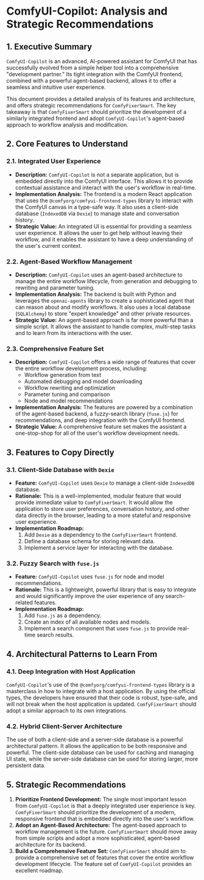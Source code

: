 # ComfyUI-Copilot: Analysis and Strategic Recommendations

## 1. Executive Summary

`ComfyUI-Copilot` is an advanced, AI-powered assistant for ComfyUI that has successfully evolved from a simple helper tool into a comprehensive "development partner." Its tight integration with the ComfyUI frontend, combined with a powerful agent-based backend, allows it to offer a seamless and intuitive user experience.

This document provides a detailed analysis of its features and architecture, and offers strategic recommendations for `ComfyFixerSmart`. The key takeaway is that `ComfyFixerSmart` should prioritize the development of a similarly integrated frontend and adopt `ComfyUI-Copilot`'s agent-based approach to workflow analysis and modification.

## 2. Core Features to Understand

### 2.1. Integrated User Experience

*   **Description:** `ComfyUI-Copilot` is not a separate application, but is embedded directly into the ComfyUI interface. This allows it to provide contextual assistance and interact with the user's workflow in real-time.
*   **Implementation Analysis:** The frontend is a modern React application that uses the `@comfyorg/comfyui-frontend-types` library to interact with the ComfyUI canvas in a type-safe way. It also uses a client-side database (`IndexedDB` via `Dexie`) to manage state and conversation history.
*   **Strategic Value:** An integrated UI is essential for providing a seamless user experience. It allows the user to get help without leaving their workflow, and it enables the assistant to have a deep understanding of the user's current context.

### 2.2. Agent-Based Workflow Management

*   **Description:** `ComfyUI-Copilot` uses an agent-based architecture to manage the entire workflow lifecycle, from generation and debugging to rewriting and parameter tuning.
*   **Implementation Analysis:** The backend is built with Python and leverages the `openai-agents` library to create a sophisticated agent that can reason about and modify workflows. It also uses a local database (`SQLAlchemy`) to store "expert knowledge" and other private resources.
*   **Strategic Value:** An agent-based approach is far more powerful than a simple script. It allows the assistant to handle complex, multi-step tasks and to learn from its interactions with the user.

### 2.3. Comprehensive Feature Set

*   **Description:** `ComfyUI-Copilot` offers a wide range of features that cover the entire workflow development process, including:
    *   Workflow generation from text
    *   Automated debugging and model downloading
    *   Workflow rewriting and optimization
    *   Parameter tuning and comparison
    *   Node and model recommendations
*   **Implementation Analysis:** The features are powered by a combination of the agent-based backend, a fuzzy-search library (`fuse.js`) for recommendations, and deep integration with the ComfyUI frontend.
*   **Strategic Value:** A comprehensive feature set makes the assistant a one-stop-shop for all of the user's workflow development needs.

## 3. Features to Copy Directly

### 3.1. Client-Side Database with `Dexie`

*   **Feature:** `ComfyUI-Copilot` uses `Dexie` to manage a client-side `IndexedDB` database.
*   **Rationale:** This is a well-implemented, modular feature that would provide immediate value to `ComfyFixerSmart`. It would allow the application to store user preferences, conversation history, and other data directly in the browser, leading to a more stateful and responsive user experience.
*   **Implementation Roadmap:**
    1.  Add `Dexie` as a dependency to the `ComfyFixerSmart` frontend.
    2.  Define a database schema for storing relevant data.
    3.  Implement a service layer for interacting with the database.

### 3.2. Fuzzy Search with `fuse.js`

*   **Feature:** `ComfyUI-Copilot` uses `fuse.js` for node and model recommendations.
*   **Rationale:** This is a lightweight, powerful library that is easy to integrate and would significantly improve the user experience of any search-related features.
*   **Implementation Roadmap:**
    1.  Add `fuse.js` as a dependency.
    2.  Create an index of all available nodes and models.
    3.  Implement a search component that uses `fuse.js` to provide real-time search results.

## 4. Architectural Patterns to Learn From

### 4.1. Deep Integration with Host Application

`ComfyUI-Copilot`'s use of the `@comfyorg/comfyui-frontend-types` library is a masterclass in how to integrate with a host application. By using the official types, the developers have ensured that their code is robust, type-safe, and will not break when the host application is updated. `ComfyFixerSmart` should adopt a similar approach to its own integrations.

### 4.2. Hybrid Client-Server Architecture

The use of both a client-side and a server-side database is a powerful architectural pattern. It allows the application to be both responsive and powerful. The client-side database can be used for caching and managing UI state, while the server-side database can be used for storing larger, more persistent data.

## 5. Strategic Recommendations

1.  **Prioritize Frontend Development:** The single most important lesson from `ComfyUI-Copilot` is that a deeply integrated user experience is key. `ComfyFixerSmart` should prioritize the development of a modern, responsive frontend that is embedded directly into the user's workflow.
2.  **Adopt an Agent-Based Architecture:** The agent-based approach to workflow management is the future. `ComfyFixerSmart` should move away from simple scripts and adopt a more sophisticated, agent-based architecture for its backend.
3.  **Build a Comprehensive Feature Set:** `ComfyFixerSmart` should aim to provide a comprehensive set of features that cover the entire workflow development lifecycle. The feature set of `ComfyUI-Copilot` provides an excellent roadmap.

